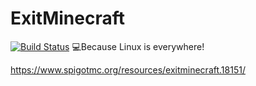 # ExitMinecraft 
[![Build Status](https://travis-ci.org/manuelgu/ExitMinecraft.svg?branch=master)](https://travis-ci.org/manuelgu/ExitMinecraft)
:computer:Because Linux is everywhere!

https://www.spigotmc.org/resources/exitminecraft.18151/
